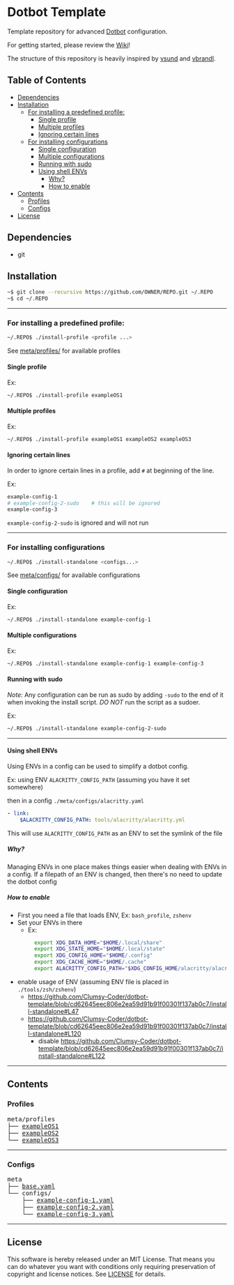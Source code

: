 # Dotbot Template

Template repository for advanced [Dotbot](https://github.com/anishathalye/dotbot) configuration.

For getting started, please review the [Wiki](https://github.com/ecarlson94/dotbot-template/wiki)!

The structure of this repository is heavily inspired by [vsund](https://github.com/vsund/dotfiles) and [vbrandl](https://github.com/vbrandl/dotfiles).

## Table of Contents
<!-- TOC GFM -->

- [Dependencies](#dependencies)
- [Installation](#installation)
  - [For installing a predefined profile:](#for-installing-a-predefined-profile)
    - [Single profile](#single-profile)
    - [Multiple profiles](#multiple-profiles)
    - [Ignoring certain lines](#ignoring-certain-lines)
  - [For installing configurations](#for-installing-configurations)
    - [Single configuration](#single-configuration)
    - [Multiple configurations](#multiple-configurations)
    - [Running with sudo](#running-with-sudo)
    - [Using shell ENVs](#using-shell-envs)
      - [Why?](#why)
      - [How to enable](#how-to-enable)
- [Contents](#contents)
  - [Profiles](#profiles)
  - [Configs](#configs)
- [License](#license)

<!-- /TOC -->

## Dependencies

- git

## Installation

```bash
~$ git clone --recursive https://github.com/OWNER/REPO.git ~/.REPO
~$ cd ~/.REPO
```

---

### For installing a predefined profile:

```bash
~/.REPO$ ./install-profile <profile ...>
```

See [meta/profiles/](./meta/profiles) for available profiles

#### Single profile

Ex:

```bash
~/.REPO$ ./install-profile exampleOS1
```

#### Multiple profiles

Ex:

```bash
~/.REPO$ ./install-profile exampleOS1 exampleOS2 exampleOS3
```

#### Ignoring certain lines

In order to ignore certain lines in a profile, add `#` at beginning of the line.

Ex:

```bash
example-config-1
# example-config-2-sudo    # this will be ignored
example-config-3
```

`example-config-2-sudo` is ignored and will not run

---

### For installing configurations

```bash
~/.REPO$ ./install-standalone <configs...>
```

See [meta/configs/](./meta/configs) for available configurations

#### Single configuration

Ex:

```bash
~/.REPO$ ./install-standalone example-config-1
```

#### Multiple configurations

Ex:

```bash
~/.REPO$ ./install-standalone example-config-1 example-config-3
```

#### Running with sudo

_*Note:*_ Any configuration can be run as sudo by adding `-sudo` to the end of it when invoking the install script.
*DO NOT* run the script as a sudoer.

Ex:

```bash
~/.REPO$ ./install-standalone example-config-2-sudo
```

---

#### Using shell ENVs

Using ENVs in a config can be used to simplify a dotbot config.

Ex:
using ENV `ALACRITTY_CONFIG_PATH` (assuming you have it set somewhere)

then in a config
`./meta/configs/alacritty.yaml`

```yaml
- link:
    $ALACRITTY_CONFIG_PATH: tools/alacritty/alacritty.yml
```

This will use `ALACRITTY_CONFIG_PATH` as an ENV to set the symlink of the file

##### Why?

Managing ENVs in one place makes things easier when dealing with ENVs in a config.
If a filepath of an ENV is changed, then there's no need to update the dotbot config

##### How to enable

- First you need a file that loads ENV, Ex: `bash_profile`, `zshenv`
- Set your ENVs in there
  - Ex:
    ```bash 
      export XDG_DATA_HOME="$HOME/.local/share"    
      export XDG_STATE_HOME="$HOME/.local/state"   
      export XDG_CONFIG_HOME="$HOME/.config"       
      export XDG_CACHE_HOME="$HOME/.cache"         
      export ALACRITTY_CONFIG_PATH="$XDG_CONFIG_HOME/alacritty/alacritty.yml"
    ```
- enable usage of ENV (assuming ENV file is placed in `./tools/zsh/zshenv`)
  - https://github.com/Clumsy-Coder/dotbot-template/blob/cd62645eec806e2ea59d91b91f00301f137ab0c7/install-standalone#L47
  - https://github.com/Clumsy-Coder/dotbot-template/blob/cd62645eec806e2ea59d91b91f00301f137ab0c7/install-standalone#L120
    - disable https://github.com/Clumsy-Coder/dotbot-template/blob/cd62645eec806e2ea59d91b91f00301f137ab0c7/install-standalone#L122

---

## Contents

### Profiles

<pre>
meta/profiles
├── <a href="./meta/profiles/exampleOS1" title="exampleOS1">exampleOS1</a>
├── <a href="./meta/profiles/exampleOS2" title="exampleOS2">exampleOS2</a>
└── <a href="./meta/profiles/exampleOS3" title="exampleOS3">exampleOS3</a>
</pre>

---

### Configs
<pre>
meta
├── <a href="./meta/base.yaml" title="base.yaml">base.yaml</a>
└── configs/
    ├── <a href="./meta/configs/example-config-1.yaml" title="example-config-1.yaml">example-config-1.yaml</a>
    ├── <a href="./meta/configs/example-config-2.yaml" title="example-config-2.yaml">example-config-2.yaml</a>
    └── <a href="./meta/configs/example-config-3.yaml" title="example-config-3.yaml">example-config-3.yaml</a>
</pre>

---

## License
This software is hereby released under an MIT License. That means you can do whatever you want with conditions only requiring preservation of copyright and license notices.
See [LICENSE](./LICENSE) for details.
